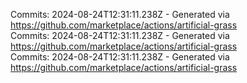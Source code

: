 Commits: 2024-08-24T12:31:11.238Z - Generated via https://github.com/marketplace/actions/artificial-grass
<br>
Commits: 2024-08-24T12:31:11.238Z - Generated via https://github.com/marketplace/actions/artificial-grass
<br>
Commits: 2024-08-24T12:31:11.238Z - Generated via https://github.com/marketplace/actions/artificial-grass
<br>
